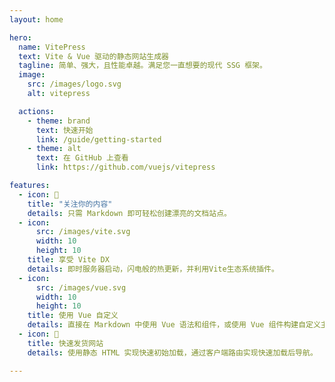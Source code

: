 ```yaml
---
layout: home

hero:
  name: VitePress
  text: Vite & Vue 驱动的静态网站生成器
  tagline: 简单、强大，且性能卓越。满足您一直想要的现代 SSG 框架。
  image:
    src: /images/logo.svg
    alt: vitepress        

  actions:
    - theme: brand
      text: 快速开始
      link: /guide/getting-started
    - theme: alt
      text: 在 GitHub 上查看
      link: https://github.com/vuejs/vitepress

features:
  - icon: 📝
    title: "关注你的内容"
    details: 只需 Markdown 即可轻松创建漂亮的文档站点。
  - icon: 
      src: /images/vite.svg
      width: 10
      height: 10
    title: 享受 Vite DX
    details: 即时服务器启动，闪电般的热更新，并利用Vite生态系统插件。
  - icon: 
      src: /images/vue.svg
      width: 10
      height: 10
    title: 使用 Vue 自定义
    details: 直接在 Markdown 中使用 Vue 语法和组件，或使用 Vue 组件构建自定义主题。
  - icon: 🚀
    title: 快速发货网站
    details: 使用静态 HTML 实现快速初始加载，通过客户端路由实现快速加载后导航。

---
```


